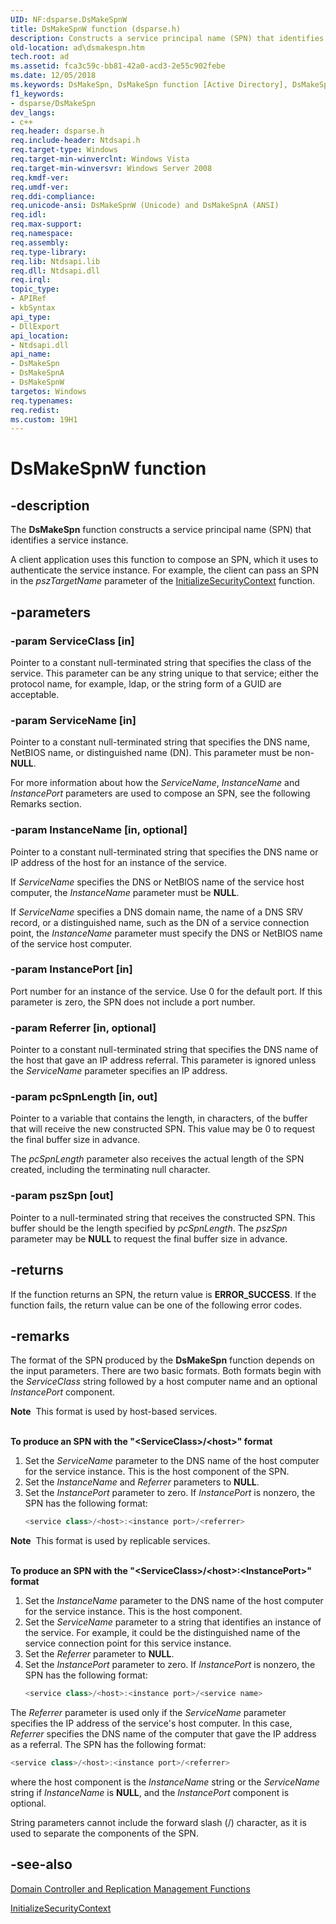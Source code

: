 ```yaml
---
UID: NF:dsparse.DsMakeSpnW
title: DsMakeSpnW function (dsparse.h)
description: Constructs a service principal name (SPN) that identifies a service instance.
old-location: ad\dsmakespn.htm
tech.root: ad
ms.assetid: fca3c59c-bb81-42a0-acd3-2e55c902febe
ms.date: 12/05/2018
ms.keywords: DsMakeSpn, DsMakeSpn function [Active Directory], DsMakeSpnA, DsMakeSpnW, _glines_dsmakespn, ad.dsmakespn, dsparse/DsMakeSpn, dsparse/DsMakeSpnA, dsparse/DsMakeSpnW
f1_keywords:
- dsparse/DsMakeSpn
dev_langs:
- c++
req.header: dsparse.h
req.include-header: Ntdsapi.h
req.target-type: Windows
req.target-min-winverclnt: Windows Vista
req.target-min-winversvr: Windows Server 2008
req.kmdf-ver: 
req.umdf-ver: 
req.ddi-compliance: 
req.unicode-ansi: DsMakeSpnW (Unicode) and DsMakeSpnA (ANSI)
req.idl: 
req.max-support: 
req.namespace: 
req.assembly: 
req.type-library: 
req.lib: Ntdsapi.lib
req.dll: Ntdsapi.dll
req.irql: 
topic_type:
- APIRef
- kbSyntax
api_type:
- DllExport
api_location:
- Ntdsapi.dll
api_name:
- DsMakeSpn
- DsMakeSpnA
- DsMakeSpnW
targetos: Windows
req.typenames: 
req.redist: 
ms.custom: 19H1
---
```


# DsMakeSpnW function


## -description


The <b>DsMakeSpn</b> function constructs a service principal name (SPN) that identifies a service instance.

A client application uses this function to compose an SPN, which it uses to authenticate the service instance. For example, the client can pass an SPN in the <i>pszTargetName</i> parameter of the 
<a href="https://docs.microsoft.com/windows/desktop/api/sspi/nf-sspi-initializesecuritycontexta">InitializeSecurityContext</a> function.


## -parameters




### -param ServiceClass [in]

Pointer to a constant null-terminated string that specifies the class of the service. This parameter can be any string unique to that service; either the protocol name, for example, ldap, or the string form of a GUID are acceptable.


### -param ServiceName [in]

Pointer to a constant null-terminated string that specifies the DNS name, NetBIOS name, or distinguished name (DN). This parameter must be non-<b>NULL</b>.

For more information about how the <i>ServiceName</i>, <i>InstanceName</i> and <i>InstancePort</i> parameters are used to compose an SPN, see the following Remarks section.


### -param InstanceName [in, optional]

Pointer to a constant null-terminated string that specifies the DNS name or IP address of the host for an instance of the service.

If <i>ServiceName</i> specifies the DNS or NetBIOS name of the service host computer, the <i>InstanceName</i> parameter must be <b>NULL</b>.

If <i>ServiceName</i> specifies a DNS domain name, the name of a DNS SRV record, or a distinguished name, such as the DN of a service connection point, the <i>InstanceName</i> parameter must specify the DNS or NetBIOS name of the service host computer.


### -param InstancePort [in]

Port number for an instance of the service. Use 0 for the default port. If this parameter is zero, the SPN does not include a port number.


### -param Referrer [in, optional]

Pointer to a constant null-terminated string that specifies the DNS name of the host that gave an IP address referral. This parameter is ignored unless the <i>ServiceName</i> parameter specifies an IP address.


### -param pcSpnLength [in, out]

Pointer to a variable that contains the length, in characters, of the buffer that will receive the new constructed SPN. This value may be 0 to request the final buffer size in advance.

The <i>pcSpnLength</i> parameter also receives the actual length of the SPN created, including the terminating null character.


### -param pszSpn [out]

Pointer to a null-terminated string that receives the constructed SPN. This buffer should be the length specified by <i>pcSpnLength</i>. The <i>pszSpn</i> parameter may be <b>NULL</b> to request the final buffer size in advance.


## -returns



If the function returns an SPN, the return value is <b>ERROR_SUCCESS</b>. If the function fails, the return value can be one of the following error codes.




## -remarks



The format of the SPN produced by the <b>DsMakeSpn</b> function depends on the input parameters. There are two basic formats. Both formats begin with the <i>ServiceClass</i> string followed by a host computer name and an optional <i>InstancePort</i> component.

<div class="alert"><b>Note</b>  This format is used by host-based services.</div>
<div> </div>
<p class="proch"><b>To produce an SPN with the "&lt;ServiceClass&gt;/&lt;host&gt;" format</b>

<ol>
<li>Set the <i>ServiceName</i> parameter to the DNS name of the host computer for the service instance. This is the host component of the SPN.</li>
<li>Set the <i>InstanceName</i> and <i>Referrer</i> parameters to <b>NULL</b>.</li>
<li>
Set the <i>InstancePort</i> parameter to zero. If <i>InstancePort</i> is nonzero, the SPN has the following format:


```cpp
<service class>/<host>:<instance port>/<referrer>
```


</li>
</ol>
<div class="alert"><b>Note</b>  This format is used by replicable services.</div>
<div> </div>
<p class="proch"><b>To produce an SPN with the "&lt;ServiceClass&gt;/&lt;host&gt;:&lt;InstancePort&gt;" format</b>

<ol>
<li>Set the <i>InstanceName</i> parameter to the DNS name of the host computer for the service instance. This is the host component.</li>
<li>Set the <i>ServiceName</i> parameter to a string that identifies an instance of the service. For example, it could be the distinguished name of the service connection point for this service instance.</li>
<li>Set the <i>Referrer</i> parameter to <b>NULL</b>.</li>
<li>
Set the <i>InstancePort</i> parameter to zero. If <i>InstancePort</i> is nonzero, the SPN has the following format:


```cpp
<service class>/<host>:<instance port>/<service name>
```


</li>
</ol>
The <i>Referrer</i> parameter is used only if the <i>ServiceName</i> parameter specifies the IP address of the service's host computer. In this case, <i>Referrer</i> specifies the DNS name of the computer that gave the IP address as a referral. The SPN has the following format:


```cpp
<service class>/<host>:<instance port>/<referrer>
```


where the host component is the <i>InstanceName</i> string or the <i>ServiceName</i> string if <i>InstanceName</i> is <b>NULL</b>, and the <i>InstancePort</i> component is optional.

String parameters cannot include the forward slash (/) character, as it is used to separate the components of the SPN.




## -see-also




<a href="https://docs.microsoft.com/windows/desktop/AD/dc-and-replication-management-functions">Domain Controller and Replication Management Functions</a>



<a href="https://docs.microsoft.com/windows/desktop/api/sspi/nf-sspi-initializesecuritycontexta">InitializeSecurityContext</a>
 

 

